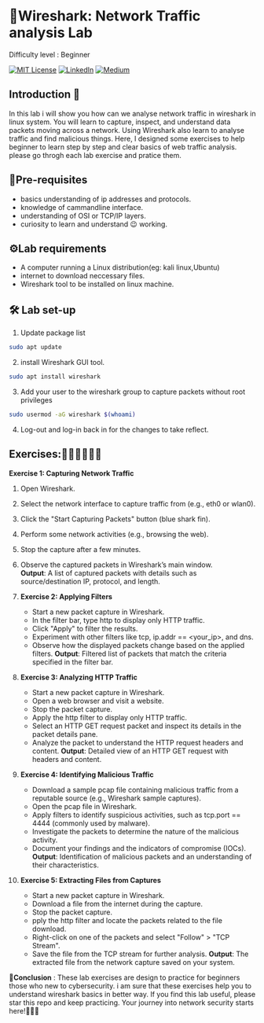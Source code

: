 
# 🐳Wireshark: Network Traffic analysis Lab
Difficulty level : Beginner

[![MIT License](https://img.shields.io/badge/License-MIT-green.svg)](https://choosealicense.com/licenses/mit/)
        [![LinkedIn](https://img.shields.io/badge/LinkedIn-Profile-blue)](https://www.linkedin.com/in/nikhil--chaudhari/)
        [![Medium](https://img.shields.io/badge/Medium-Writeups-black)](https://medium.com/@nikhil-c)

## Introduction 🚀

In this lab i will show you how can we analyse network traffic in wireshark in linux system. You will learn to capture, inspect, and understand data packets moving across a network. Using Wireshark also learn to analyse traffic and find malicious things. Here, I designed some exercises to help beginner to learn step by step and clear basics of web traffic analysis. please go throgh each lab exercise and pratice them.

## 🔗Pre-requisites
- basics understanding of ip addresses and protocols.
- knowledge of cammandline interface.
- understanding of OSI or TCP/IP layers.
- curiosity to learn and understand 😉 working.

## ⚙️Lab requirements
- A computer running a Linux distribution(eg: kali linux,Ubuntu)
- internet to download neccessary files.
- Wireshark tool to be installed on linux machine.

## 🛠️ Lab set-up 

1. Update package list
```bash 
sudo apt update
```
2. install Wireshark GUI tool.
```bash 
sudo apt install wireshark
```

3. Add your user to the wireshark group to capture packets without root privileges
```bash
sudo usermod -aG wireshark $(whoami)
```
4. Log-out and log-in back in for the changes to take reflect.

## Exercises:👨🏾‍💻👨🏾‍💻
**Exercise 1: Capturing Network Traffic**    
1. Open Wireshark.
2. Select the network interface to capture traffic  from (e.g., eth0 or wlan0).
3. Click the "Start Capturing Packets" button (blue shark fin).
4. Perform some network activities (e.g., browsing the web).
5. Stop the capture after a few minutes.
6. Observe the captured packets in Wireshark’s main window.  
   **Output**: A list of captured packets with details such as source/destination IP, protocol, and length.

2. **Exercise 2: Applying Filters**

     - Start a new packet capture in Wireshark.
     - In the filter bar, type http to display only HTTP traffic.
     - Click "Apply" to filter the results.
     - Experiment with other filters like tcp, ip.addr == <your_ip>, and dns.
     - Observe how the displayed packets change based on the applied filters.
    **Output**: Filtered list of packets that match the criteria specified in the filter bar.

3. **Exercise 3: Analyzing HTTP Traffic**
     - Start a new packet capture in Wireshark.
     - Open a web browser and visit a website.
     - Stop the packet capture.
     - Apply the http filter to display only HTTP traffic.
     - Select an HTTP GET request packet and inspect its details in the packet details pane.
     - Analyze the packet to understand the HTTP request headers and content.
    **Output**: Detailed view of an HTTP GET request with headers and content.

4. **Exercise 4: Identifying Malicious Traffic**
     - Download a sample pcap file containing malicious traffic from a reputable source (e.g., Wireshark sample captures).
     - Open the pcap file in Wireshark.
     - Apply filters to identify suspicious activities, such as tcp.port == 4444 (commonly used by malware).
     - Investigate the packets to determine the nature of the malicious activity.
     - Document your findings and the indicators of compromise (IOCs).
    **Output**: Identification of malicious packets and an understanding of their characteristics.

5. **Exercise 5: Extracting Files from Captures**
     - Start a new packet capture in Wireshark.
     - Download a file from the internet during the capture.
     - Stop the packet capture.
     - pply the http filter and locate the packets related to the file download.
     - Right-click on one of the packets and select "Follow" > "TCP Stream".
     - Save the file from the TCP stream for further analysis.
    **Output**: The extracted file from the network capture saved on your system.


🚩**Conclusion** : These lab exercises are design to practice for beginners those who new to cybersecurity. i am sure that these exercises help you to understand wireshark basics in better way.
If you find this lab useful, please star this repo and keep practicing. Your journey into network security starts here!🎉🎉🎉










